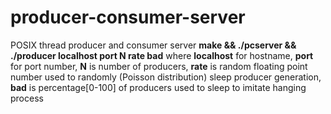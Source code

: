# producer-consumer-server
POSIX thread producer and consumer server
**make &amp;&amp; ./pcserver && ./producer localhost port N rate bad**
where **localhost** for hostname, **port** for port number, **N** is number of producers, **rate** is random floating point number used to randomly (Poisson distribution) sleep producer generation, **bad** is percentage[0-100] of producers used to sleep to imitate hanging process
